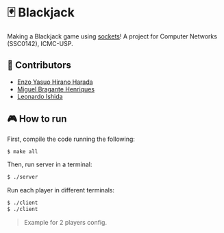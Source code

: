 # 🃏 Blackjack

Making a Blackjack game using [sockets](https://en.wikipedia.org/wiki/Network_socket)! A project for Computer Networks (SSC0142), ICMC-USP.

## 🤝 Contributors

- [Enzo Yasuo Hirano Harada](https://github.com/Ensuo)
- [Miguel Bragante Henriques](https://github.com/MiguelHenri)
- [Leonardo Ishida](https://github.com/LeonardoIshida)

## 🎮 How to run

First, compile the code running the following:
```bash
$ make all
```

Then, run server in a terminal:
```bash
$ ./server
```

Run each player in different terminals:
```bash
$ ./client
$ ./client
```
> Example for 2 players config. 
